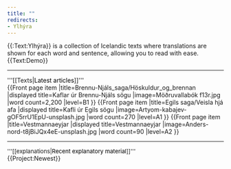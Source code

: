```yaml
---
title: ""
redirects:
- Ylhýra
---
```


<div id="frontpage-splash-screen">
<div id="frontpage-splash-screen-english">
{{:Text:Ylhýra}} is a collection of Icelandic texts where translations are shown for each word and sentence, allowing you to read with ease.
</div>
<!--<noscript>
<Image src="Ylhyra demo.gif" width="402"/>
</noscript>-->
<div id="frontpage-splash-screen-demo">
{{Text:Demo}}
</div>
</div>

<hr/>

<div id="latest-articles">
<div>
'''[[Texts|<span style="color:black">Latest articles</span>]]'''
</div>
{{Front page item
|title=Brennu-Njáls_saga/Höskuldur_og_brennan
|displayed title=Kaflar úr Brennu-Njáls sögu
|image=Möðruvallabók f13r.jpg
|word count=2,200
|level=B1
}}
{{Front page item
|title=Egils saga/Veisla hjá afa
|displayed title=Kafli úr Egils sögu
|image=Artyom-kabajev-gOF5rrU1EpU-unsplash.jpg
|word count=270
|level=A1
}}
{{Front page item
|title=Vestmannaeyjar
|displayed title=Vestmannaeyjar
|image=Anders-nord-t8jBiJQx4eE-unsplash.jpg
|word count=90
|level=A2
}}
</div>

<hr/>

<div style="font-size:94%">'''[[explanations|<span style="color:black">Recent explanatory material</span>]]'''</div>
{{Project:Newest}}
